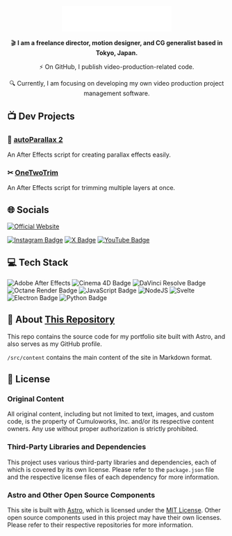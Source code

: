 #

<center>

<div>
    <img src="./public/typography_white.svg" alt="Cumuloworks" style="width: 50%;">
</div>

🎬️ **I am a freelance director, motion designer, and CG generalist based in Tokyo, Japan.**

⚡️ On GitHub, I publish video-production-related code.

🔍️ Currently, I am focusing on developing my own video production project management software.

</center>

## 📺 Dev Projects

### 📸 [autoParallax 2](https://cumulo.works/downloads/autoparallax2)

An After Effects script for creating parallax effects easily.

### ✂ [OneTwoTrim](https://cumulo.works/downloads/onetwotrim)

An After Effects script for trimming multiple layers at once.

## 🌐 Socials

[![Official Website](https://img.shields.io/badge/Official%20Website-000?logo=googlechrome&logoColor=fff&style=for-the-badge)](https://cumulo.works/)

[![Instagram Badge](https://img.shields.io/badge/Instagram-E4405F?logo=instagram&logoColor=fff&style=for-the-badge)](https://instagram.com/cumuloworks)
[![X Badge](https://img.shields.io/badge/X-000?logo=x&logoColor=fff&style=for-the-badge)](https://x.com/cumuloworks)
[![YouTube Badge](https://img.shields.io/badge/YouTube-FF0000?logo=youtube&logoColor=fff&style=for-the-badge)](https://www.youtube.com/@cumuloworks)

## 💻 Tech Stack

![Adobe After Effects](https://img.shields.io/badge/Adobe%20After%20Effects-9999FF.svg?style=flat-square&logo=Adobe%20After%20Effects&logoColor=white)
![Cinema 4D Badge](https://img.shields.io/badge/Cinema%204D-011A6A?logo=cinema4d&logoColor=fff&style=flat-square)
![DaVinci Resolve Badge](https://img.shields.io/badge/DaVinci%20Resolve-233A51?logo=davinciresolve&logoColor=fff&style=flat-square)
![Octane Render Badge](https://img.shields.io/badge/Octane%20Render-000?logo=octanerender&logoColor=fff&style=flat-square)
![JavaScript Badge](https://img.shields.io/badge/JavaScript-F7DF1E?logo=javascript&logoColor=000&style=flat-square)
![NodeJS](https://img.shields.io/badge/node.js-6DA55F?style=flat-square&logo=node.js&logoColor=white)
![Svelte](https://img.shields.io/badge/svelte-%23f1413d.svg?style=flat-square&logo=svelte&logoColor=white)
![Electron Badge](https://img.shields.io/badge/Electron-47848F?logo=electron&logoColor=fff&style=flat-square)
![Python Badge](https://img.shields.io/badge/Python-3776AB?logo=python&logoColor=fff&style=flat-square)

## 📁 About [This Repository](https://github.com/cumuloworks/cumuloworks)

This repo contains the source code for my portfolio site built with Astro, and also serves as my GitHub profile.

`/src/content` contains the main content of the site in Markdown format.

## 📝 License

### Original Content

All original content, including but not limited to text, images, and custom code, is the property of Cumuloworks, Inc. and/or its respective content owners. Any use without proper authorization is strictly prohibited.

### Third-Party Libraries and Dependencies

This project uses various third-party libraries and dependencies, each of which is covered by its own license. Please refer to the `package.json` file and the respective license files of each dependency for more information.

### Astro and Other Open Source Components

This site is built with [Astro](https://astro.build/), which is licensed under the [MIT License](https://github.com/withastro/astro/blob/main/LICENSE). Other open source components used in this project may have their own licenses. Please refer to their respective repositories for more information.
